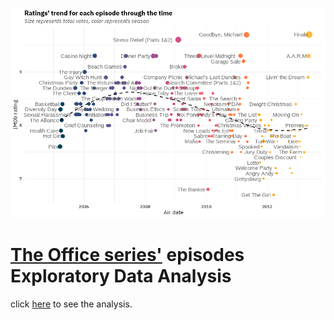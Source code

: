 ![](the-office-transcripts_files/figure-gfm/unnamed-chunk-7-1.png)<!-- -->

# [The Office series'](https://www.imdb.com/title/tt0386676/) episodes Exploratory Data Analysis

click [here](https://github.com/nickschizas/the-office/blob/main/the-office-transcripts.md) to see the analysis.
